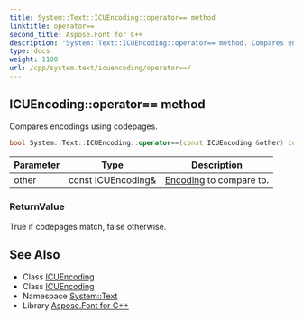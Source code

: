 ```yaml
---
title: System::Text::ICUEncoding::operator== method
linktitle: operator==
second_title: Aspose.Font for C++
description: 'System::Text::ICUEncoding::operator== method. Compares encodings using codepages in C++.'
type: docs
weight: 1100
url: /cpp/system.text/icuencoding/operator==/
---
```

## ICUEncoding::operator== method


Compares encodings using codepages.

```cpp
bool System::Text::ICUEncoding::operator==(const ICUEncoding &other) const
```


| Parameter | Type | Description |
| --- | --- | --- |
| other | const ICUEncoding\& | [Encoding](../../encoding/) to compare to. |

### ReturnValue

True if codepages match, false otherwise.

## See Also

* Class [ICUEncoding](../)
* Class [ICUEncoding](../)
* Namespace [System::Text](../../)
* Library [Aspose.Font for C++](../../../)
